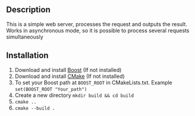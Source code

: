 ## Description
This is a simple web server, processes the request and outputs the result. Works in asynchronous mode, so it is possible to process several requests simultaneously

## Installation
1) Download and install <a href="https://boost.org">Boost</a> (If not installed)
2) Download and install <a href="https://cmake.org/download/">CMake</a> (If not installed)
3) To set your Boost path at `BOOST_ROOT` in CMakeLists.txt. Example ```set(BOOST_ROOT "Your_path")```
4) Create a new directory ``` mkdir build && cd build ```
5) ```cmake ..```
5) ```cmake --build .```

